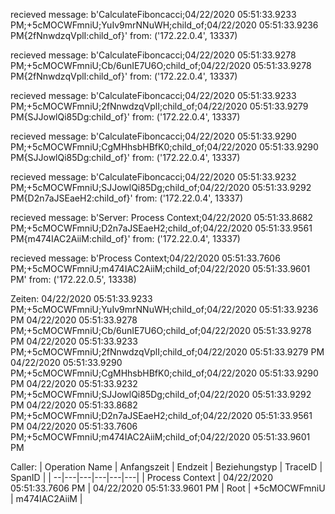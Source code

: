 recieved message:  b'CalculateFiboncacci;04/22/2020 05:51:33.9233 PM;+5cMOCWFmniU;YuIv9mrNNuWH;child_of;04/22/2020 05:51:33.9236 PM{2fNnwdzqVplI:child_of}'
from:  ('172.22.0.4', 13337)

recieved message:  b'CalculateFiboncacci;04/22/2020 05:51:33.9278 PM;+5cMOCWFmniU;Cb/6unIE7U6O;child_of;04/22/2020 05:51:33.9278 PM{2fNnwdzqVplI:child_of}'
from:  ('172.22.0.4', 13337)

recieved message:  b'CalculateFiboncacci;04/22/2020 05:51:33.9233 PM;+5cMOCWFmniU;2fNnwdzqVplI;child_of;04/22/2020 05:51:33.9279 PM{SJJowlQi85Dg:child_of}'
from:  ('172.22.0.4', 13337)

recieved message:  b'CalculateFiboncacci;04/22/2020 05:51:33.9290 PM;+5cMOCWFmniU;CgMHhsbHBfK0;child_of;04/22/2020 05:51:33.9290 PM{SJJowlQi85Dg:child_of}'
from:  ('172.22.0.4', 13337)

recieved message:  b'CalculateFiboncacci;04/22/2020 05:51:33.9232 PM;+5cMOCWFmniU;SJJowlQi85Dg;child_of;04/22/2020 05:51:33.9292 PM{D2n7aJSEaeH2:child_of}'
from:  ('172.22.0.4', 13337)

recieved message:  b'Server: Process Context;04/22/2020 05:51:33.8682 PM;+5cMOCWFmniU;D2n7aJSEaeH2;child_of;04/22/2020 05:51:33.9561 PM{m474IAC2AiiM:child_of}'
from:  ('172.22.0.4', 13337)

recieved message:  b'Process Context;04/22/2020 05:51:33.7606 PM;+5cMOCWFmniU;m474IAC2AiiM;child_of;04/22/2020 05:51:33.9601 PM'
from:  ('172.22.0.5', 13338)

Zeiten:
04/22/2020 05:51:33.9233 PM;+5cMOCWFmniU;YuIv9mrNNuWH;child_of;04/22/2020 05:51:33.9236 PM
04/22/2020 05:51:33.9278 PM;+5cMOCWFmniU;Cb/6unIE7U6O;child_of;04/22/2020 05:51:33.9278 PM
04/22/2020 05:51:33.9233 PM;+5cMOCWFmniU;2fNnwdzqVplI;child_of;04/22/2020 05:51:33.9279 PM
04/22/2020 05:51:33.9290 PM;+5cMOCWFmniU;CgMHhsbHBfK0;child_of;04/22/2020 05:51:33.9290 PM
04/22/2020 05:51:33.9232 PM;+5cMOCWFmniU;SJJowlQi85Dg;child_of;04/22/2020 05:51:33.9292 PM
04/22/2020 05:51:33.8682 PM;+5cMOCWFmniU;D2n7aJSEaeH2;child_of;04/22/2020 05:51:33.9561 PM
04/22/2020 05:51:33.7606 PM;+5cMOCWFmniU;m474IAC2AiiM;child_of;04/22/2020 05:51:33.9601 PM

Caller:
| Operation Name | Anfangszeit | Endzeit | Beziehungstyp | TraceID | SpanID |
| --|---|---|---|---|---|
| Process Context | 04/22/2020 05:51:33.7606 PM | 04/22/2020 05:51:33.9601 PM | Root | +5cMOCWFmniU | m474IAC2AiiM |
